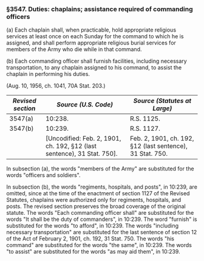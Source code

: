 ### §3547. Duties: chaplains; assistance required of commanding officers ###

(a) Each chaplain shall, when practicable, hold appropriate religious services at least once on each Sunday for the command to which he is assigned, and shall perform appropriate religious burial services for members of the Army who die while in that command.

(b) Each commanding officer shall furnish facilities, including necessary transportation, to any chaplain assigned to his command, to assist the chaplain in performing his duties.

(Aug. 10, 1956, ch. 1041, 70A Stat. 203.)

|*Revised section*|                         *Source (U.S. Code)*                          |              *Source (Statutes at Large)*               |
|-----------------|-----------------------------------------------------------------------|---------------------------------------------------------|
|     3547(a)     |                                10:238.                                |                       R.S. 1125.                        |
|     3547(b)     |                                10:239.                                |                       R.S. 1127.                        |
|                 |[Uncodified: Feb. 2, 1901, ch. 192, §12 (last sentence), 31 Stat. 750].|Feb. 2, 1901, ch. 192, §12 (last sentence), 31 Stat. 750.|

In subsection (a), the words "members of the Army" are substituted for the words "officers and soldiers".

In subsection (b), the words "regiments, hospitals, and posts", in 10:239, are omitted, since at the time of the enactment of section 1127 of the Revised Statutes, chaplains were authorized only for regiments, hospitals, and posts. The revised section preserves the broad coverage of the original statute. The words "Each commanding officer shall" are substituted for the words "It shall be the duty of commanders", in 10:239. The word "furnish" is substituted for the words "to afford", in 10:239. The words "including necessary transportation" are substituted for the last sentence of section 12 of the Act of February 2, 1901, ch. 192, 31 Stat. 750. The words "his command" are substituted for the words "the same", in 10:239. The words "to assist" are substituted for the words "as may aid them", in 10:239.